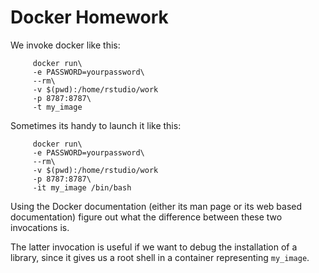 Docker Homework
===============

We invoke docker like this:

```
     docker run\
     -e PASSWORD=yourpassword\
     --rm\
     -v $(pwd):/home/rstudio/work
     -p 8787:8787\
     -t my_image
```

Sometimes its handy to launch it like this:

```
     docker run\
     -e PASSWORD=yourpassword\
     --rm\
     -v $(pwd):/home/rstudio/work
     -p 8787:8787\
     -it my_image /bin/bash
```

Using the Docker documentation (either its man page or its web based
documentation) figure out what the difference between these two
invocations is. 

The latter invocation is useful if we want to debug the installation
of a library, since it gives us a root shell in a container
representing `my_image`.

